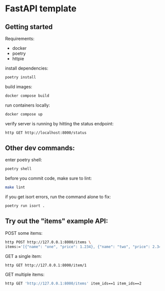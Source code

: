 # FastAPI template

## Getting started

Requirements:
- docker
- poetry
- httpie

install dependencies:

```sh
poetry install
```

build images:

```sh
docker compose build
```

run containers locally:

```sh
docker compose up
```

verify server is running by hitting the status endpoint:

```sh
http GET http://localhost:8000/status
```

## Other dev commands:

enter poetry shell:

```sh
poetry shell
```

before you commit code, make sure to lint:

```sh
make lint
```

if you get isort errors, run the command alone to fix:

```sh
poetry run isort .
```

## Try out the "items" example API:

POST some items:

```sh
http POST http://127.0.0.1:8000/items \
items:='[{"name": "one", "price": 1.234}, {"name": "two", "price": 2.345}]'
```

GET a single item:

```sh
http GET http://127.0.0.1:8000/item/1
```

GET multiple items:

```sh
http GET 'http://127.0.0.1:8000/items' item_ids==1 item_ids==2
```
